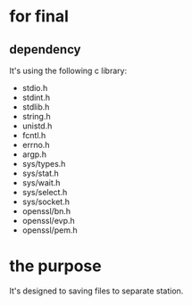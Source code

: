 # for final  
## dependency
It's using the following c library:  

- stdio.h
- stdint.h
- stdlib.h
- string.h
- unistd.h
- fcntl.h
- errno.h
- argp.h
- sys/types.h
- sys/stat.h
- sys/wait.h
- sys/select.h
- sys/socket.h
- openssl/bn.h
- openssl/evp.h
- openssl/pem.h

# the purpose
It's designed to saving files to separate station.
